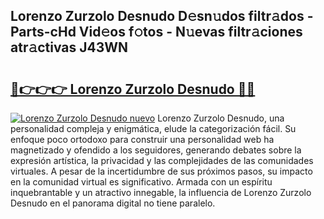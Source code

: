 ## Lorenzo Zurzolo Desnudo D𝚎sn𝚞dos filtr𝚊dos - Parts-cHd Vid𝚎os f𝚘tos - N𝚞evas filtr𝚊ciones atr𝚊ctivas J43WN

# <h2><a href="http://mb8mc4.tromn.icu/?c=Lorenzo+Zurzolo+Desnudo">🔗👉👉👉 Lorenzo Zurzolo Desnudo 🔗🔗</a></h2>

[![Lorenzo Zurzolo Desnudo nuevo](https://i.imgur.com/pEAQMta.gif)](http://mb8mc4.tromn.icu/?c=Lorenzo+Zurzolo+Desnudo)
Lorenzo Zurzolo Desnudo, una personalidad compleja y enigmática, elude la categorización fácil. Su enfoque poco ortodoxo para construir una personalidad web ha magnetizado y ofendido a los seguidores, generando debates sobre la expresión artística, la privacidad y las complejidades de las comunidades virtuales. A pesar de la incertidumbre de sus próximos pasos, su impacto en la comunidad virtual es significativo. Armada con un espíritu inquebrantable y un atractivo innegable, la influencia de Lorenzo Zurzolo Desnudo en el panorama digital no tiene paralelo.
